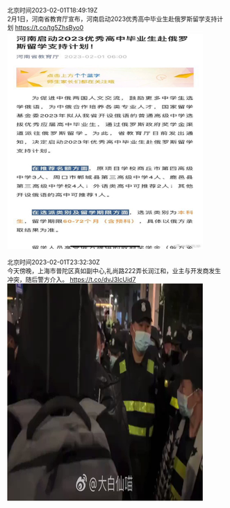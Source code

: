 北京时间2023-02-01T18:49:19Z<br>2月1日，河南省教育厅宣布，河南启动2023优秀高中毕业生赴俄罗斯留学支持计划 https://t.co/tg5ZhsByo0<br><img src='/temp/image/2023/x-Month-2/1620736045062168578_0.jpg' width='450' height='500'><br><br>北京时间2023-02-01T23:32:30Z<br>今天傍晚，上海市普陀区真如副中心,礼尚路222弄长润江和，业主与开发商发生冲突，随后警方介入。 https://t.co/dvJ3IcUid7<br><img src='/temp/video/2023/x-Month-2/y-Day-01/whyyoutouzhele/1620807308791156736_0.jpg' width='450' height='500'><br><br>